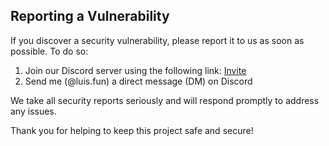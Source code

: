 ## Reporting a Vulnerability

If you discover a security vulnerability, please report it to us as soon as possible. To do so:

1. Join our Discord server using the following link: [Invite](https://discord.gg/KFAgHFwBsr)
2. Send me (@luis.fun) a direct message (DM) on Discord

We take all security reports seriously and will respond promptly to address any issues.

Thank you for helping to keep this project safe and secure!
